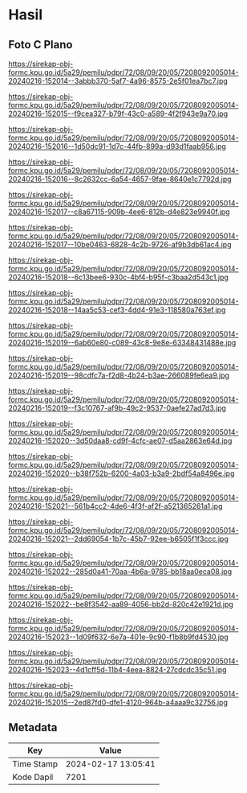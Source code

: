 # Hasil

## Foto C Plano

https://sirekap-obj-formc.kpu.go.id/5a29/pemilu/pdpr/72/08/09/20/05/7208092005014-20240216-152014--3abbb370-5af7-4a96-8575-2e5f01ea7bc7.jpg

https://sirekap-obj-formc.kpu.go.id/5a29/pemilu/pdpr/72/08/09/20/05/7208092005014-20240216-152015--f9cea327-b79f-43c0-a589-4f2f943e9a70.jpg

https://sirekap-obj-formc.kpu.go.id/5a29/pemilu/pdpr/72/08/09/20/05/7208092005014-20240216-152016--1d50dc91-1d7c-44fb-899a-d93d1faab956.jpg

https://sirekap-obj-formc.kpu.go.id/5a29/pemilu/pdpr/72/08/09/20/05/7208092005014-20240216-152016--8c2632cc-6a54-4657-9fae-8640e1c7792d.jpg

https://sirekap-obj-formc.kpu.go.id/5a29/pemilu/pdpr/72/08/09/20/05/7208092005014-20240216-152017--c8a67115-909b-4ee6-812b-d4e823e9940f.jpg

https://sirekap-obj-formc.kpu.go.id/5a29/pemilu/pdpr/72/08/09/20/05/7208092005014-20240216-152017--10be0463-6828-4c2b-9726-af9b3db61ac4.jpg

https://sirekap-obj-formc.kpu.go.id/5a29/pemilu/pdpr/72/08/09/20/05/7208092005014-20240216-152018--6c13bee6-930c-4bf4-b95f-c3baa2d543c1.jpg

https://sirekap-obj-formc.kpu.go.id/5a29/pemilu/pdpr/72/08/09/20/05/7208092005014-20240216-152018--14aa5c53-cef3-4dd4-91e3-118580a763ef.jpg

https://sirekap-obj-formc.kpu.go.id/5a29/pemilu/pdpr/72/08/09/20/05/7208092005014-20240216-152019--6ab60e80-c089-43c8-9e8e-63348431488e.jpg

https://sirekap-obj-formc.kpu.go.id/5a29/pemilu/pdpr/72/08/09/20/05/7208092005014-20240216-152019--98cdfc7a-f2d8-4b24-b3ae-266089fe6ea9.jpg

https://sirekap-obj-formc.kpu.go.id/5a29/pemilu/pdpr/72/08/09/20/05/7208092005014-20240216-152019--f3c10767-af9b-49c2-9537-0aefe27ad7d3.jpg

https://sirekap-obj-formc.kpu.go.id/5a29/pemilu/pdpr/72/08/09/20/05/7208092005014-20240216-152020--3d50daa8-cd9f-4cfc-ae07-d5aa2863e64d.jpg

https://sirekap-obj-formc.kpu.go.id/5a29/pemilu/pdpr/72/08/09/20/05/7208092005014-20240216-152020--b38f752b-6200-4a03-b3a9-2bdf54a8496e.jpg

https://sirekap-obj-formc.kpu.go.id/5a29/pemilu/pdpr/72/08/09/20/05/7208092005014-20240216-152021--561b4cc2-4de6-4f3f-af2f-a521365261a1.jpg

https://sirekap-obj-formc.kpu.go.id/5a29/pemilu/pdpr/72/08/09/20/05/7208092005014-20240216-152021--2dd69054-1b7c-45b7-92ee-b6505f1f3ccc.jpg

https://sirekap-obj-formc.kpu.go.id/5a29/pemilu/pdpr/72/08/09/20/05/7208092005014-20240216-152022--285d0a41-70aa-4b6a-9785-bb18aa0eca08.jpg

https://sirekap-obj-formc.kpu.go.id/5a29/pemilu/pdpr/72/08/09/20/05/7208092005014-20240216-152022--be8f3542-aa89-4056-bb2d-820c42e1921d.jpg

https://sirekap-obj-formc.kpu.go.id/5a29/pemilu/pdpr/72/08/09/20/05/7208092005014-20240216-152023--1d09f632-6e7a-401e-9c90-f1b8b9fd4530.jpg

https://sirekap-obj-formc.kpu.go.id/5a29/pemilu/pdpr/72/08/09/20/05/7208092005014-20240216-152023--4d1cff5d-11b4-4eea-8824-27cdcdc35c51.jpg

https://sirekap-obj-formc.kpu.go.id/5a29/pemilu/pdpr/72/08/09/20/05/7208092005014-20240216-152015--2ed87fd0-dfe1-4120-964b-a4aaa9c32756.jpg


## Metadata

| Key        | Value               |
| ---------- | ------------------- |
| Time Stamp | 2024-02-17 13:05:41 |
| Kode Dapil | 7201                |



